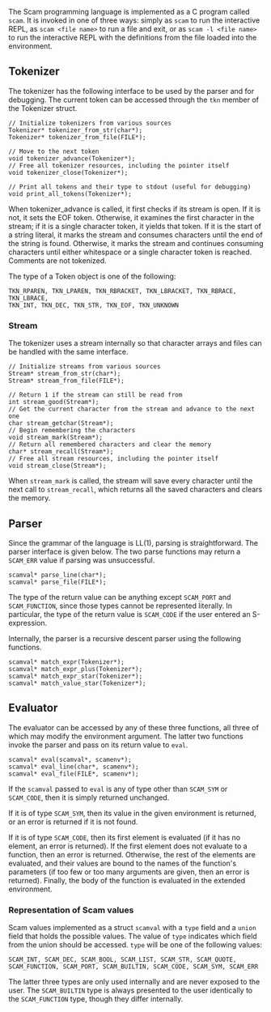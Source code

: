 The Scam programming language is implemented as a C program called `scam`. It is invoked in one of three ways: simply as `scam` to run the interactive REPL, as `scam <file name>` to run a file and exit, or as `scam -l <file name>` to run the interactive REPL with the definitions from the file loaded into the environment.

## Tokenizer
The tokenizer has the following interface to be used by the parser and for debugging. The current token can be accessed through the `tkn` member of the Tokenizer struct.

    // Initialize tokenizers from various sources
    Tokenizer* tokenizer_from_str(char*);
    Tokenizer* tokenizer_from_file(FILE*);

    // Move to the next token
    void tokenizer_advance(Tokenizer*);
    // Free all tokenizer resources, including the pointer itself
    void tokenizer_close(Tokenizer*);
    
    // Print all tokens and their type to stdout (useful for debugging)
    void print_all_tokens(Tokenizer*);

When tokenizer_advance is called, it first checks if its stream is open. If it is not, it sets the EOF token. Otherwise, it examines the first character in the stream; if it is a single character token, it yields that token. If it is the start of a string literal, it marks the stream and consumes characters until the end of the string is found. Otherwise, it marks the stream and continues consuming characters until either whitespace or a single character token is reached. Comments are not tokenized.

The type of a Token object is one of the following:

    TKN_RPAREN, TKN_LPAREN, TKN_RBRACKET, TKN_LBRACKET, TKN_RBRACE, TKN_LBRACE,
    TKN_INT, TKN_DEC, TKN_STR, TKN_EOF, TKN_UNKNOWN

### Stream
The tokenizer uses a stream internally so that character arrays and files can be handled with the same interface.

    // Initialize streams from various sources
    Stream* stream_from_str(char*);
    Stream* stream_from_file(FILE*);

    // Return 1 if the stream can still be read from
    int stream_good(Stream*);
    // Get the current character from the stream and advance to the next one
    char stream_getchar(Stream*);
    // Begin remembering the characters
    void stream_mark(Stream*);
    // Return all remembered characters and clear the memory
    char* stream_recall(Stream*);
    // Free all stream resources, including the pointer itself
    void stream_close(Stream*);

When `stream_mark` is called, the stream will save every character until the next call to `stream_recall`, which returns all the saved characters and clears the memory.

## Parser
Since the grammar of the language is LL(1), parsing is straightforward. The parser interface is given below. The two parse functions may return a `SCAM_ERR` value if parsing was unsuccessful.

    scamval* parse_line(char*);
    scamval* parse_file(FILE*);

The type of the return value can be anything except `SCAM_PORT` and `SCAM_FUNCTION`, since those types cannot be represented literally. In particular, the type of the return value is `SCAM_CODE` if the user entered an S-expression.

Internally, the parser is a recursive descent parser using the following functions.

    scamval* match_expr(Tokenizer*);
    scamval* match_expr_plus(Tokenizer*);
    scamval* match_expr_star(Tokenizer*);
    scamval* match_value_star(Tokenizer*);

## Evaluator
The evaluator can be accessed by any of these three functions, all three of which may modify the environment argument. The latter two functions invoke the parser and pass on its return value to `eval`.

    scamval* eval(scamval*, scamenv*);
    scamval* eval_line(char*, scamenv*);
    scamval* eval_file(FILE*, scamenv*);

If the `scamval` passed to `eval` is any of type other than `SCAM_SYM` or `SCAM_CODE`, then it is simply returned unchanged.

If it is of type `SCAM_SYM`, then its value in the given environment is returned, or an error is returned if it is not found.

If it is of type `SCAM_CODE`, then its first element is evaluated (if it has no element, an error is returned). If the first element does not evaluate to a function, then an error is returned. Otherwise, the rest of the elements are evaluated, and their values are bound to the names of the function's parameters (if too few or too many arguments are given, then an error is returned). Finally, the body of the function is evaluated in the extended environment.

### Representation of Scam values
Scam values implemented as a struct `scamval` with a `type` field and a `union` field that holds the possible values. The value of `type` indicates which field from the union should be accessed. `type` will be one of the following values:

    SCAM_INT, SCAM_DEC, SCAM_BOOL, SCAM_LIST, SCAM_STR, SCAM_QUOTE,
    SCAM_FUNCTION, SCAM_PORT, SCAM_BUILTIN, SCAM_CODE, SCAM_SYM, SCAM_ERR

The latter three types are only used internally and are never exposed to the user. The `SCAM_BUILTIN` type is always presented to the user identically to the `SCAM_FUNCTION` type, though they differ internally.
